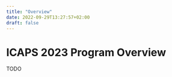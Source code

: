 ```yaml
---
title: "Overview"
date: 2022-09-29T13:27:57+02:00
draft: false
---
```

# ICAPS 2023 Program Overview

TODO
